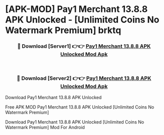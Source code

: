 # [APK-MOD] Pay1 Merchant 13.8.8 APK Unlocked - [Unlimited Coins No Watermark Premium] brktq



<div align="center">
<h3>🔴 Download [Server1] 👉👉 <a href="https://momento.my/?title=Pay1_Merchant_13.8.8_APK_Unlocked">Pay1 Merchant 13.8.8 APK Unlocked Mod Apk</a></h3><br>

<h3>🔴 Download [Server2] 👉👉 <a href="https://momento.my/?title=Pay1_Merchant_13.8.8_APK_Unlocked">Pay1 Merchant 13.8.8 APK Unlocked Mod Apk</a></h3>
</div>



Download Pay1 Merchant 13.8.8 APK Unlocked 

Free APK MOD Pay1 Merchant 13.8.8 APK Unlocked [Unlimited Coins No Watermark Premium]

Download Pay1 Merchant 13.8.8 APK Unlocked [Unlimited Coins No Watermark Premium] Mod For Android
